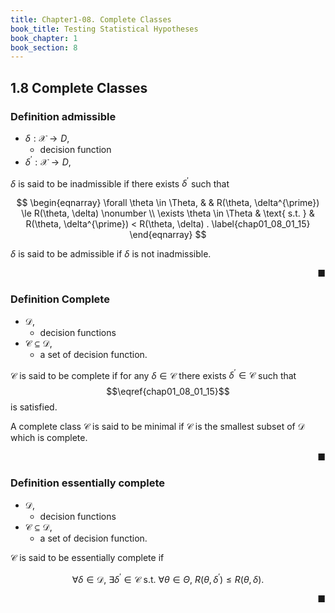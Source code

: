 ```yaml
---
title: Chapter1-08. Complete Classes
book_title: Testing Statistical Hypotheses
book_chapter: 1
book_section: 8
---
```


## 1.8 Complete Classes

### Definition admissible
* $\delta: \mathcal{X} \rightarrow D$,
    * decision function
* $\delta^{\prime}: \mathcal{X} \rightarrow D$,

$\delta$ is said to be inadmissible if there exists $\delta^{\prime}$ such that

$$
\begin{eqnarray}
    \forall \theta \in \Theta,
    & &
        R(\theta, \delta^{\prime})
        \le
        R(\theta, \delta)
    \nonumber
    \\
    \exists \theta \in \Theta
    & \text{ s.t. } &
        R(\theta, \delta^{\prime})
        <
        R(\theta, \delta)
    .
    \label{chap01_08_01_15}
\end{eqnarray}
$$

$\delta$ is said to be admissible if $\delta$ is not inadmissible.

<div class="end-of-statement" style="text-align: right">■</div>

### Definition Complete
* $\mathcal{D}$,
    * decision functions
* $\mathcal{C} \subseteq \mathcal{D}$,
    * a set of decision function.

$\mathcal{C}$ is said to be complete if for any $\delta \in \mathcal{C}$ there exists $\delta^{\prime} \in \mathcal{C}$ such that $$\eqref{chap01_08_01_15}$$ is satisfied.

A complete class $\mathcal{C}$ is said to be minimal if $\mathcal{C}$ is the smallest subset of $\mathcal{D}$ which is complete.

<div class="end-of-statement" style="text-align: right">■</div>

### Definition essentially complete
* $\mathcal{D}$,
    * decision functions
* $\mathcal{C} \subseteq \mathcal{D}$,
    * a set of decision function.

$\mathcal{C}$ is said to be essentially complete if

$$
    \forall \delta \in \mathcal{D},
    \
    \exists \delta^{\prime} \in \mathcal{C}
    \text{ s.t. }
    \forall \theta \in \Theta,
    \
    R(\theta, \delta^{\prime})
    \le
    R(\theta, \delta)
    .
$$

<div class="end-of-statement" style="text-align: right">■</div>
